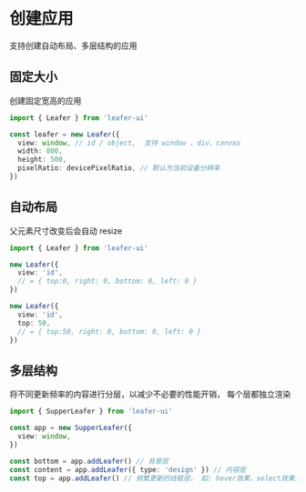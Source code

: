 # 创建应用

支持创建自动布局、多层结构的应用

## 固定大小

创建固定宽高的应用

```ts
import { Leafer } from 'leafer-ui'

const leafer = new Leafer({
  view: window, // id / object,  支持 window 、div、canvas
  width: 800,
  height: 500,
  pixelRatio: devicePixelRatio, // 默认为当前设备分辨率
})
```

## 自动布局

父元素尺寸改变后会自动 resize

```ts
import { Leafer } from 'leafer-ui'

new Leafer({
  view: 'id',
  // = { top:0, right: 0, bottom: 0, left: 0 }
})

new Leafer({
  view: 'id',
  top: 50,
  // = { top:50, right: 0, bottom: 0, left: 0 }
})
```

## 多层结构

将不同更新频率的内容进行分层，以减少不必要的性能开销， 每个层都独立渲染

```ts
import { SupperLeafer } from 'leafer-ui'

const app = new SupperLeafer({
  view: window,
})

const bottom = app.addLeafer() // 背景层
const content = app.addLeafer({ type: 'design' }) // 内容层
const top = app.addLeafer() // 频繁更新的线框层， 如: hover效果，select效果，变形工具
```
